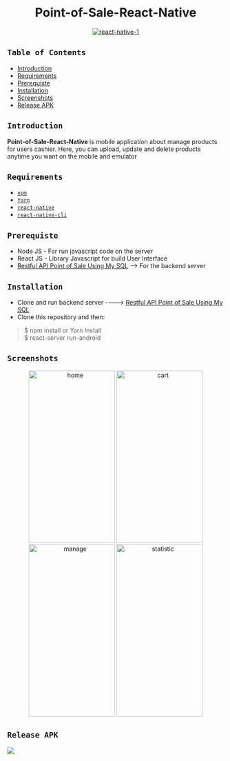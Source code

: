 
<h1 align="center">Point-of-Sale-React-Native</h1>
<p align="center">
  <a href="https://ibb.co/t2Jb9Vm"><img src="https://i.ibb.co/QHK64yb/react-native-1.png" alt="react-native-1" border="0"></a>
</p>

## `Table of Contents`

- [Introduction](#introduction)
- [Requirements](#requirements)
- [Prerequiste](#Prerequiste)
- [Installation](#Installation)
- [Screenshots](#screenshots)
- [Release APK](#release-apk)

## `Introduction`
<b>Point-of-Sale-React-Native</b> is mobile application about manage products for users cashier. Here, you can upload, update and delete products anytime you want on the mobile and emulator

## `Requirements`
* [`npm`](https://www.npmjs.com/get-npm)
* [`Yarn`](https://yarnpkg.com/lang/en/docs/install/#windows-stable)
* [`react-native`](https://facebook.github.io/react-native/docs/getting-started)
* [`react-native-cli`](https://facebook.github.io/react-native/docs/getting-started)

## `Prerequiste`
- Node JS - For run javascript code on the server
- React JS - Library Javascript for build User Interface
- [Restful API Point of Sale Using My SQL](https://github.com/luthfimahar03/Rest-Ful-API-Point-Of-Sale-Using-My-SQL-.git) --> For the backend server

## `Installation`
* Clone and run backend server ----> [Restful API Point of Sale Using My SQL](https://github.com/luthfimahar03/Rest-Ful-API-Point-Of-Sale-Using-My-SQL-.git)
* Clone this repository and then:
> $ npm install or Yarn Install <br>
> $ react-server run-android 

## `Screenshots`
<div align="center">
    <a href="https://ibb.co/YTnRdWR"><img width="200" height="400" src="https://i.ibb.co/Xk02542/home.jpg" alt="home" border="0"></a>
    <a href="https://ibb.co/Wpw0VJ7"><img  width="200" height="400" src="https://i.ibb.co/1J5MzWB/cart.jpg" alt="cart" border="0"></a>
    <a href="https://ibb.co/S37Dnfk"><img  width="200" height="400" src="https://i.ibb.co/x78KjFn/manage.jpg" alt="manage" border="0"></a>
    <a href="https://ibb.co/h1Bzc9J"><img  width="200" height="400" src="https://i.ibb.co/bRs9FmM/statistic.jpg" alt="statistic" border="0"></a>

</div>

## `Release APK`
<a href="https://drive.google.com/file/d/1C53GUfchrBbe0sUxJxfOFVJtjfaARQ2m/view?usp=sharing">
  <img src="https://img.shields.io/badge/Download%20on%20the-Google%20Drive-blue.svg?style=popout&logo=google-drive"/>
</a>

